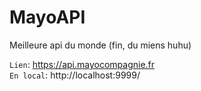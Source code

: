 # MayoAPI
Meilleure api du monde (fin, du miens huhu)

`Lien`: https://api.mayocompagnie.fr
<br/>
`En local`: http://localhost:9999/
